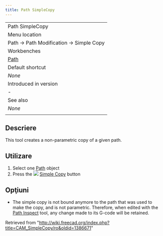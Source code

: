 ```yaml
---
title: Path SimpleCopy
---
```

|  |
| --- |
| Path SimpleCopy |
| Menu location |
| Path → Path Modification → Simple Copy |
| Workbenches |
| [Path](/Path_Workbench "Path Workbench") |
| Default shortcut |
| *None* |
| Introduced in version |
| - |
| See also |
| *None* |
|  |

## Descriere

This tool creates a non-parametric copy of a given path.

## Utilizare

1. Select one [Path](/Path_Workbench "Path Workbench") object
2. Press the ![](/images/Path_SimpleCopy.png) [Simple Copy](/Path_SimpleCopy "Path SimpleCopy") button

## Opţiuni

* The simple copy is not bound anymore to the path that was used to make the copy, and is not parametric. Therefore, when edited with the [Path Inspect](/Path_Inspect "Path Inspect") tool, any change made to its G-code will be retained.

Retrieved from "<http://wiki.freecad.org/index.php?title=CAM_SimpleCopy/ro&oldid=1386671>"